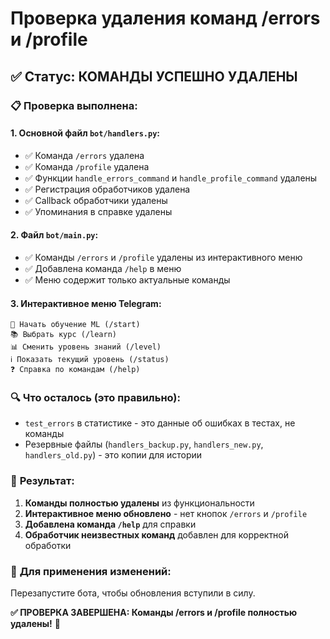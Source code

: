 # Проверка удаления команд /errors и /profile

## ✅ **Статус: КОМАНДЫ УСПЕШНО УДАЛЕНЫ**

### 📋 **Проверка выполнена:**

#### **1. Основной файл `bot/handlers.py`:**
- ✅ Команда `/errors` удалена
- ✅ Команда `/profile` удалена
- ✅ Функции `handle_errors_command` и `handle_profile_command` удалены
- ✅ Регистрация обработчиков удалена
- ✅ Callback обработчики удалены
- ✅ Упоминания в справке удалены

#### **2. Файл `bot/main.py`:**
- ✅ Команды `/errors` и `/profile` удалены из интерактивного меню
- ✅ Добавлена команда `/help` в меню
- ✅ Меню содержит только актуальные команды

#### **3. Интерактивное меню Telegram:**
```
🚀 Начать обучение ML (/start)
📚 Выбрать курс (/learn)
📊 Сменить уровень знаний (/level)
ℹ️ Показать текущий уровень (/status)
❓ Справка по командам (/help)
```

### 🔍 **Что осталось (это правильно):**
- `test_errors` в статистике - это данные об ошибках в тестах, не команды
- Резервные файлы (`handlers_backup.py`, `handlers_new.py`, `handlers_old.py`) - это копии для истории

### 🎯 **Результат:**
1. **Команды полностью удалены** из функциональности
2. **Интерактивное меню обновлено** - нет кнопок `/errors` и `/profile`
3. **Добавлена команда `/help`** для справки
4. **Обработчик неизвестных команд** добавлен для корректной обработки

### 🚀 **Для применения изменений:**
Перезапустите бота, чтобы обновления вступили в силу.

**✅ ПРОВЕРКА ЗАВЕРШЕНА: Команды /errors и /profile полностью удалены!** 🎉
